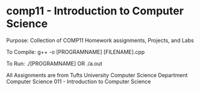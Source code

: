 # comp11 - Introduction to Computer Science

Purpose: Collection of COMP11 Homework assignments, Projects, and Labs

To Compile: g++ -o [PROGRAMNAME] [FILENAME].cpp

To Run: ./[PROGRAMNAME] OR ./a.out

All Assignments are from Tufts University Computer Science Department Computer Science 011 - Introduction to Computer Science